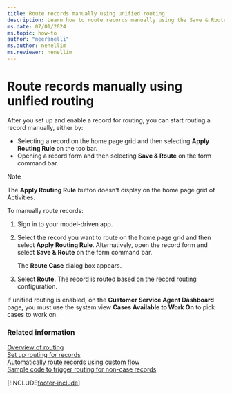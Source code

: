 ```yaml
---
title: Route records manually using unified routing 
description: Learn how to route records manually using the Save & Route option on the form command bar and Apply Routing Rule on the home page grid.
ms.date: 07/01/2024
ms.topic: how-to
author: "neeranelli"
ms.author: nenellim
ms.reviewer: nenellim
---
```

# Route records manually using unified routing

 After you set up and enable a record for routing, you can start routing a record manually, either by:
- Selecting a record on the home page grid and then selecting **Apply Routing Rule** on the toolbar.
- Opening a record form and then selecting  **Save & Route** on the form command bar.

> [!NOTE]
> The **Apply Routing Rule** button doesn't display on the home page grid of Activities.

To manually route records:

1. Sign in to your model-driven app.

2. Select the record you want to route on the home page grid and then select **Apply Routing Rule**.
   Alternatively, open the record form and select **Save & Route** on the form command bar.

   The **Route Case** dialog box appears.

3. Select **Route**. The record is routed based on the record routing configuration.

If unified routing is enabled, on the **Customer Service Agent Dashboard** page, you must use the system view **Cases Available to Work On** to pick cases to work on.

### Related information

[Overview of routing](../administer/overview-unified-routing.md)  
[Set up routing for records](../administer/set-up-record-routing.md)  
[Automatically route records using custom flow](../administer/routing-trigger-automatic.md)  
[Sample code to trigger routing for non-case records](../develop/trigger-routing-non-case-records.md)  

[!INCLUDE[footer-include](../../includes/footer-banner.md)]
